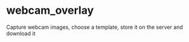 webcam_overlay
==============

Capture webcam images, choose a template, store it on the server and download it
